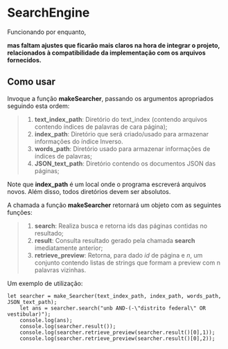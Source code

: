 



# SearchEngine

Funcionando por enquanto, 

**mas faltam ajustes que ficarão mais claros na hora de integrar o projeto, relacionados à compatibilidade da implementação com os arquivos fornecidos.**

## Como usar 

Invoque a função **makeSearcher**, passando os argumentos apropriados seguindo esta ordem:

> 1. **text_index_path**: Diretório do text_index (contendo arquivos contendo índices de palavras de cara página);
> 2. **index_path**: Diretório que será criado/usado para armazenar informações do índice Inverso.
> 3. **words_path**: Diretório usado para armazenar informações de índices de palavras;
> 4. **JSON_text_path**: Diretório contendo os documentos JSON das páginas;

Note que **index_path** é um local onde o programa escreverá arquivos novos. Além disso, todos diretórios devem ser absolutos.

A chamada a função **makeSearcher** retornará um objeto com as seguintes funções:

> 1. **search**: Realiza busca e retorna ids das páginas contidas no resultado;
> 2. **result**: Consulta resultado gerado pela chamada **search** imediatamente anterior;
> 3. **retrieve_preview**: Retorna, para dado *id* de página e *n*, um conjunto contendo listas de strings que formam a preview com n
> palavras vizinhas.

Um exemplo de utilização:
    	

    let searcher = make_Searcher(text_index_path, index_path, words_path, JSON_text_path);
        let ans = searcher.search("unb AND-(-\"distrito federal\" OR vestibular)");
        console.log(ans);
        console.log(searcher.result());
        console.log(searcher.retrieve_preview(searcher.result()[0],1));
        console.log(searcher.retrieve_preview(searcher.result()[0],2));
